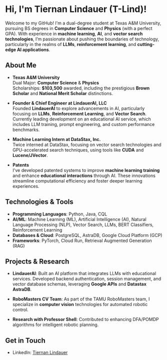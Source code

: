 # Hi, I'm Tiernan Lindauer (T-Lind)!

Welcome to my GitHub! I'm a dual-degree student at Texas A&M University, pursuing BS degrees in **Computer Science** and **Physics** (with a perfect GPA). With experience in **machine learning**, **AI**, and **vector search technologies**, I’m passionate about pushing the boundaries of technology, particularly in the realms of **LLMs**, **reinforcement learning**, and **cutting-edge AI applications**.

## About Me

- **Texas A&M University**  
  Dual Major: **Computer Science** & **Physics**  
  Scholarships: **$103,500** awarded, including the prestigious **Brown Scholar** and **National Merit Scholar** distinctions.

- **Founder & Chief Engineer at LindauerAI, LLC**  
  Founded **LindauerAI** to explore advancements in AI, particularly focusing on **LLMs**, **Reinforcement Learning**, and **Vector Search**. Currently leading development on an educational AI service, which includes LLM training, prompt engineering, and custom performance benchmarks.

- **Machine Learning Intern at DataStax, Inc.**  
  Twice interned at DataStax, focusing on vector search technologies and GPU-accelerated search techniques, using tools like **CUDA** and **Lucene/JVector**.

- **Patents**  
  I've developed patented systems to improve **machine learning training** and enhance **educational interactions** through AI. These innovations streamline computational efficiency and foster deeper learning experiences.

## Technologies & Tools

- **Programming Languages**: Python, Java, CQL
- **AI/ML**: Machine Learning (ML), Artificial Intelligence (AI), Natural Language Processing (NLP), Vector Search, LLMs, BERT Classifiers, Reinforcement Learning
- **Databases & Cloud**: PostgreSQL, AstraDB, Google Cloud Platform (GCP)
- **Frameworks**: PyTorch, Cloud Run, Retrieval Augmented Generation (RAG)

## Projects & Research

- **LindauerAI**: Built an AI platform that integrates LLMs with educational services. Developed backend authentication, session management, and vector database schemas, leveraging **Google APIs** and **Datastax AstraDB**.
  
- **RoboMasters CV Team**: As part of the TAMU RoboMasters team, I specialize in **computer vision** technologies for automated robotic control.

- **Research with Professor Shell**: Contributed to enhancing DFA/POMDP algorithms for intelligent robotic planning.

## Get in Touch

- LinkedIn: [Tiernan Lindauer](https://www.linkedin.com/in/tiernan-lindauer-746922247/)  
